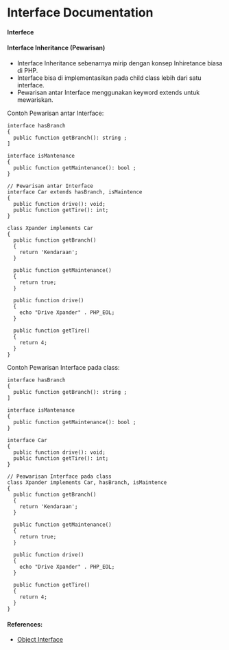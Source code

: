 # Interface Documentation

#### Interfece
#### Interface Inheritance (Pewarisan)
- Interface Inheritance sebenarnya mirip dengan konsep Inhiretance biasa di PHP.
- Interface bisa di implementasikan pada child class lebih dari satu interface.
- Pewarisan antar Interface menggunakan keyword extends untuk mewariskan.

Contoh Pewarisan antar Interface:
```
interface hasBranch 
{
  public function getBranch(): string ;
]

interface isMantenance 
{
  public function getMaintenance(): bool ;
}

// Pewarisan antar Interface
interface Car extends hasBranch, isMaintence 
{
  public function drive(): void;
  public function getTire(): int;
}

class Xpander implements Car 
{
  public function getBranch() 
  {
    return 'Kendaraan';
  }
  
  public function getMaintenance()
  {
    return true;
  }
  
  public function drive()
  {
    echo "Drive Xpander" . PHP_EOL;
  }
  
  public function getTire()
  {
    return 4;
  }
}
```

Contoh Pewarisan Interface pada class:
```
interface hasBranch 
{
  public function getBranch(): string ;
]

interface isMantenance 
{
  public function getMaintenance(): bool ;
}

interface Car
{
  public function drive(): void;
  public function getTire(): int;
}

// Peawarisan Interface pada class
class Xpander implements Car, hasBranch, isMaintence 
{
  public function getBranch() 
  {
    return 'Kendaraan';
  }
  
  public function getMaintenance()
  {
    return true;
  }
  
  public function drive()
  {
    echo "Drive Xpander" . PHP_EOL;
  }
  
  public function getTire()
  {
    return 4;
  }
}
```

#### References:
- [Object Interface](https://www.php.net/manual/en/language.oop5.interfaces.php)